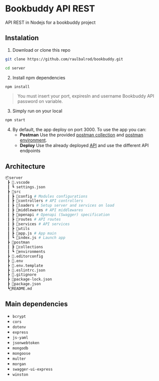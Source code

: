 # Bookbuddy API REST
API REST in Nodejs for a bookbuddy project

## Instalation

1. Download or clone this repo

```bash
git clone https://github.com/raulbalrod/bookbuddy.git
```

```bash
cd server
```

2. Install npm dependencies

```bash
npm install
```

> You must insert your port, expiresIn and username Bookbuddy API password on variable.

3. Simply run on your local

```bash
npm start
```

4. By default, the app deploy on port 3000. To use the app you can:
    - **Postman** Use the provided [postman collection](./postman/collections) and [postman environment](./postman/environments).
    - **Deploy** Use the already deployed [API](https://bookbuddy-v7ra.onrender.com) and use the different API endpoints

## Architecture

```bash
📦server
 ┣ 📂.vscode
 ┃ ┗ settings.json
 ┣ 📂src
 ┃ ┣ 📂config # Modules configurations
 ┃ ┣ 📂controllers # API controllers
 ┃ ┣ 📂loaders # Setup server and services on load
 ┃ ┣ 📂middlewares # API middlewares
 ┃ ┣ 📂openapi # Openapi (Swagger) specification
 ┃ ┣ 📂routes # API routes
 ┃ ┣ 📂services # API services
 ┃ ┣ 📂utils
 ┃ ┣ 📜app.js # App main
 ┃ ┗ 📜index.js # Launch app
 ┣ 📂postman
 ┃ ┣ 📂collections
 ┃ ┗ 📂environments
 ┣ 📜.editorconfig
 ┣ 📜.env
 ┣ 📜.env.template
 ┣ 📜.eslintrc.json
 ┣ 📜.gitignore
 ┣ 📜package-lock.json
 ┣ 📜package.json
 ┗📜README.md
```

## Main dependencies

- `bcrypt`
- `cors`
- `dotenv`
- `express`
- `js-yaml`
- `jsonwebtoken`
- `mongodb`
- `mongoose`
- `multer`
- `morgan`
- `swagger-ui-express`
- `winston`
